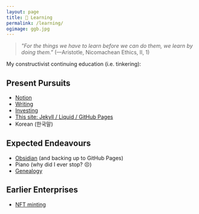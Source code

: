 ```yaml
---
layout: page
title: 🌱 Learning
permalink: /learning/
ogimage: ggb.jpg
---
```

> *"For the things we have to learn before we can do them, we learn by doing them."* (—Aristotle, Nicomachean Ethics, II, 1)

My constructivist continuing education (i.e. tinkering):

## Present Pursuits
- <a href="https://notion.so" target="_blank">Notion</a>
- [Writing](/blog/)
- [Investing](/invest/)
- [This site: Jekyll / Liquid / GitHub Pages](/colophon/)
- Korean (한국말)

## Expected Endeavours
- <a href="https://obsidian.md/" target="_blank">Obsidian</a> (and backing up to GitHub Pages)
- Piano (why did I ever stop? 😣)
- [Genealogy](/ancestry/)

## Earlier Enterprises
- <a href="https://opensea.io/berens" target="_blank">NFT minting</a>